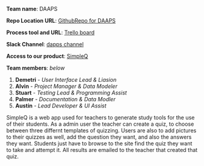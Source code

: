 **Team name**: DAAPS 

**Repo Location URL**:  [GithubRepo for DAAPS](https://github.com/soft-eng-practicum/myXLab.git)

**Process tool and URL**: [Trello board](https://trello.com/b/Ti92RLiA)

**Slack Channel**: [dapps channel](https://ggc-dev.slack.com/messages/daaps/team/)

**Access to our product**: [SimpleQ](http://alvinuity.altervista.org/SimpleQ/Home.php)

**Team members**: *below*

1. __Demetri__ - *User Interface Lead & Liasion* 
2. __Alvin__ - *Project Manager & Data Modeler*
3. __Stuart__ - *Testing Lead & Programming Assist*  
4. __Palmer__ - *Documentation & Data Modler* 
5. __Austin__ - *Lead Developer & UI Assist*


SimpleQ is a web app used for teachers to generate study tools for the use of their students. As a admin user the teacher can
create a quiz, to choose between three differnt templates of quizzing. Users are also to add pictures to their quizzes as well, 
add the question they want, and also the answers they want. Students just have to browse to the site find the quiz they want 
to take and attempt it. All results are emailed to the teacher that created that quiz.
